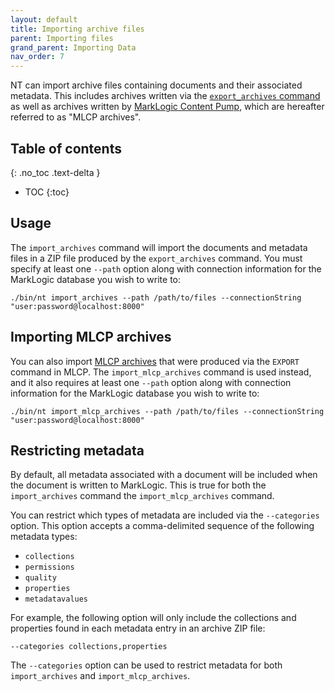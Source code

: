 ```yaml
---
layout: default
title: Importing archive files
parent: Importing files
grand_parent: Importing Data
nav_order: 7
---
```


NT can import archive files containing documents and their associated metadata. This includes archives written via 
the [`export_archives` command](../../export/export-archives.md) as well as archives written by 
[MarkLogic Content Pump](https://docs.marklogic.com/11.0/guide/mlcp-guide/en/importing-content-into-marklogic-server/loading-content-and-metadata-from-an-archive.html), 
which are hereafter referred to as "MLCP archives".

## Table of contents
{: .no_toc .text-delta }

- TOC
{:toc}

## Usage

The `import_archives` command will import the documents and metadata files in a ZIP file produced by the 
`export_archives` command. You must specify at least one `--path` option along with connection information for the
MarkLogic database you wish to write to:

    ./bin/nt import_archives --path /path/to/files --connectionString "user:password@localhost:8000"

## Importing MLCP archives

You can also import 
[MLCP archives](https://docs.marklogic.com/11.0/guide/mlcp-guide/en/exporting-content-from-marklogic-server/exporting-to-an-archive.html)
that were produced via the `EXPORT` command in MLCP. The `import_mlcp_archives` command is used instead, and it also
requires at least one `--path` option along with connection information for the MarkLogic database you wish to write to:

    ./bin/nt import_mlcp_archives --path /path/to/files --connectionString "user:password@localhost:8000"

## Restricting metadata

By default, all metadata associated with a document will be included when the document is written to MarkLogic. This is
true for both the `import_archives` command the `import_mlcp_archives` command. 

You can restrict which types of metadata are included via the `--categories` option. This option accepts a comma-delimited
sequence of the following metadata types:

- `collections`
- `permissions`
- `quality`
- `properties`
- `metadatavalues`

For example, the following option will only include the collections and properties found in each metadata entry in an 
archive ZIP file:

    --categories collections,properties

The `--categories` option can be used to restrict metadata for both `import_archives` and `import_mlcp_archives`.
